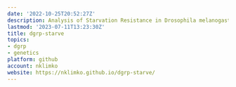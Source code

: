 ```yaml
---
date: '2022-10-25T20:52:27Z'
description: Analysis of Starvation Resistance in Drosophila melanogaster
lastmod: '2023-07-11T13:23:30Z'
title: dgrp-starve
topics:
- dgrp
- genetics
platform: github
account: nklimko
website: https://nklimko.github.io/dgrp-starve/
---
```


